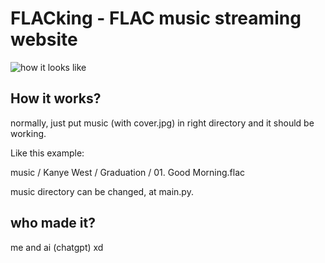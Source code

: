 # FLACking - FLAC music streaming website
![how it looks like](blob:https://github.com/1d06eb5a-91dd-43bc-af00-b0629323fd20)
## How it works?
normally, just put music (with cover.jpg) in right directory and it should be working.

Like this example:

music / Kanye West / Graduation / 01. Good Morning.flac

music directory can be changed, at main.py.

## who made it?

me and ai (chatgpt) xd
